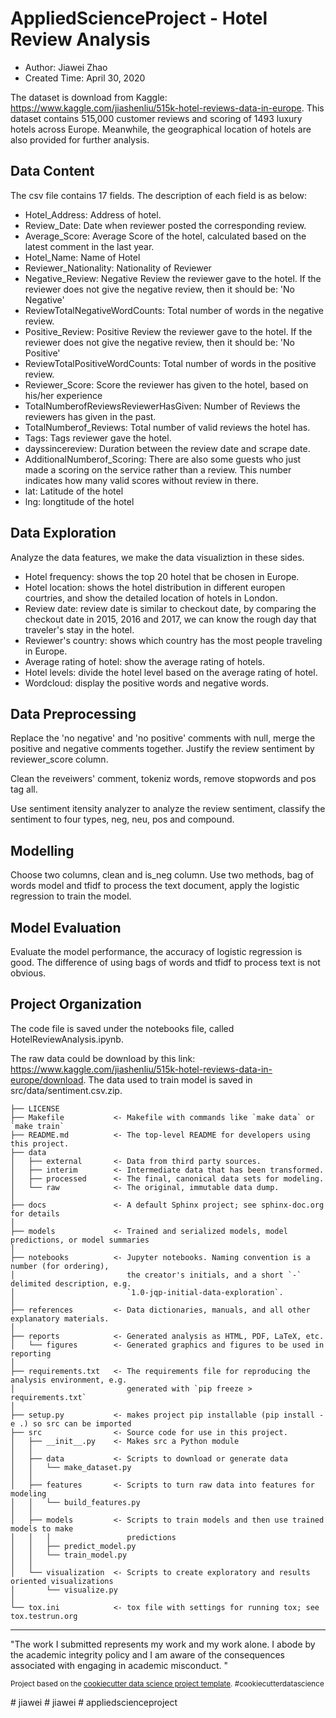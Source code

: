 AppliedScienceProject - Hotel Review Analysis
==============================
* Author: Jiawei Zhao
* Created Time: April 30, 2020

The dataset is download from Kaggle: https://www.kaggle.com/jiashenliu/515k-hotel-reviews-data-in-europe.
This dataset contains 515,000 customer reviews and scoring of 1493 luxury hotels across Europe. Meanwhile, the geographical location of hotels are also provided for further analysis.

Data Content
-------------
The csv file contains 17 fields. The description of each field is as below:

* Hotel_Address: Address of hotel.
* Review_Date: Date when reviewer posted the corresponding review.
* Average_Score: Average Score of the hotel, calculated based on the latest comment in the last year.
* Hotel_Name: Name of Hotel
* Reviewer_Nationality: Nationality of Reviewer
* Negative_Review: Negative Review the reviewer gave to the hotel. If the reviewer does not give the negative review, then it should be: 'No Negative'
* ReviewTotalNegativeWordCounts: Total number of words in the negative review.
* Positive_Review: Positive Review the reviewer gave to the hotel. If the reviewer does not give the negative review, then it should be: 'No Positive'
* ReviewTotalPositiveWordCounts: Total number of words in the positive review.
* Reviewer_Score: Score the reviewer has given to the hotel, based on his/her experience
* TotalNumberofReviewsReviewerHasGiven: Number of Reviews the reviewers has given in the past.
* TotalNumberof_Reviews: Total number of valid reviews the hotel has.
* Tags: Tags reviewer gave the hotel.
* dayssincereview: Duration between the review date and scrape date.
* AdditionalNumberof_Scoring: There are also some guests who just made a scoring on the service rather than a review. This number indicates how many valid scores without review in there.
* lat: Latitude of the hotel
* lng: longtitude of the hotel

Data Exploration
------------------
Analyze the data features, we make the data visualiztion in these sides.
* Hotel frequency: shows the top 20 hotel that be chosen in Europe.
* Hotel location: shows the hotel distribution in different europen courtries, and show the detailed location of hotels in London.
* Review date: review date is similar to checkout date, by comparing the checkout date in 2015, 2016 and 2017, we can know the rough day that traveler's stay in the hotel.
* Reviewer's country: shows which country has the most people traveling in Europe.
* Average rating of hotel: show the average rating of hotels.
* Hotel levels: divide the hotel level based on the average rating of hotel.
* Wordcloud: display the positive words and negative words.

Data Preprocessing
-------------------
Replace the 'no negative' and 'no positive' comments with null, merge the positive and negative comments together. Justify the review sentiment by reviewer_score column.

Clean the reveiwers' comment, tokeniz words, remove stopwords and pos tag all. 

Use sentiment itensity analyzer to analyze the review sentiment, classify the sentiment to four types, neg, neu, pos and compound.

Modelling
---------
Choose two columns, clean and is_neg column. Use two methods, bag of words model and tfidf to process the text document, apply the logistic regression to train the model.  

Model Evaluation
-----------------
Evaluate the model performance, the accuracy of logistic regression is good. The difference of using bags of words and tfidf to process text is not obvious.

Project Organization
------------
The code file is saved under the notebooks file, called HotelReviewAnalysis.ipynb. 

The raw data could be download by this link: https://www.kaggle.com/jiashenliu/515k-hotel-reviews-data-in-europe/download.
The data used to train model is saved in src/data/sentiment.csv.zip.

    ├── LICENSE
    ├── Makefile           <- Makefile with commands like `make data` or `make train`
    ├── README.md          <- The top-level README for developers using this project.
    ├── data
    │   ├── external       <- Data from third party sources.
    │   ├── interim        <- Intermediate data that has been transformed.
    │   ├── processed      <- The final, canonical data sets for modeling.
    │   └── raw            <- The original, immutable data dump.
    │
    ├── docs               <- A default Sphinx project; see sphinx-doc.org for details
    │
    ├── models             <- Trained and serialized models, model predictions, or model summaries
    │
    ├── notebooks          <- Jupyter notebooks. Naming convention is a number (for ordering),
    │                         the creator's initials, and a short `-` delimited description, e.g.
    │                         `1.0-jqp-initial-data-exploration`.
    │
    ├── references         <- Data dictionaries, manuals, and all other explanatory materials.
    │
    ├── reports            <- Generated analysis as HTML, PDF, LaTeX, etc.
    │   └── figures        <- Generated graphics and figures to be used in reporting
    │
    ├── requirements.txt   <- The requirements file for reproducing the analysis environment, e.g.
    │                         generated with `pip freeze > requirements.txt`
    │
    ├── setup.py           <- makes project pip installable (pip install -e .) so src can be imported
    ├── src                <- Source code for use in this project.
    │   ├── __init__.py    <- Makes src a Python module
    │   │
    │   ├── data           <- Scripts to download or generate data
    │   │   └── make_dataset.py
    │   │
    │   ├── features       <- Scripts to turn raw data into features for modeling
    │   │   └── build_features.py
    │   │
    │   ├── models         <- Scripts to train models and then use trained models to make
    │   │   │                 predictions
    │   │   ├── predict_model.py
    │   │   └── train_model.py
    │   │
    │   └── visualization  <- Scripts to create exploratory and results oriented visualizations
    │       └── visualize.py
    │
    └── tox.ini            <- tox file with settings for running tox; see tox.testrun.org


--------

"The work I submitted represents my work and my work alone.  I abode by the academic integrity policy and I am aware of the consequences associated with engaging in academic misconduct. "

<p><small>Project based on the <a target="_blank" href="https://drivendata.github.io/cookiecutter-data-science/">cookiecutter data science project template</a>. #cookiecutterdatascience</small></p>
# jiawei
# jiawei
# appliedscienceproject

